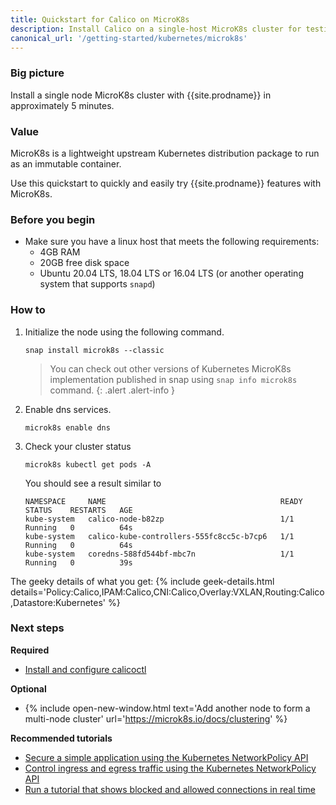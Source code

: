 ```yaml
---
title: Quickstart for Calico on MicroK8s
description: Install Calico on a single-host MicroK8s cluster for testing or development in under 5 minutes.
canonical_url: '/getting-started/kubernetes/microk8s'
---
```


### Big picture

Install a single node MicroK8s cluster with {{site.prodname}} in approximately 5 minutes.

### Value

MicroK8s is a lightweight upstream Kubernetes distribution package to run as an immutable container.

Use this quickstart to quickly and easily try {{site.prodname}} features with MicroK8s.

### Before you begin

- Make sure you have a linux host that meets the following requirements:
  - 4GB RAM
  - 20GB free disk space
  - Ubuntu 20.04 LTS, 18.04 LTS or 16.04 LTS (or another operating system that supports `snapd`)

### How to

1. Initialize the node using the following command.
   
   ```
   snap install microk8s --classic
   ```

   > You can check out other versions of Kubernetes MicroK8s implementation published in snap using `snap info microk8s` command.
   {: .alert .alert-info }

1. Enable dns services.
 
   ```
   microk8s enable dns
   ```

1. Check your cluster status
   
   ```
   microk8s kubectl get pods -A
   ```

   You should see a result similar to

   ```
   NAMESPACE     NAME                                       READY   STATUS    RESTARTS   AGE
   kube-system   calico-node-b82zp                          1/1     Running   0          64s
   kube-system   calico-kube-controllers-555fc8cc5c-b7cp6   1/1     Running   0          64s
   kube-system   coredns-588fd544bf-mbc7n                   1/1     Running   0          39s
   ```

The geeky details of what you get:
{% include geek-details.html details='Policy:Calico,IPAM:Calico,CNI:Calico,Overlay:VXLAN,Routing:Calico,Datastore:Kubernetes' %}

### Next steps

**Required**
- [Install and configure calicoctl]({{site.basurl}}/maintenance/clis/calicoctl/install)

**Optional**
- {% include open-new-window.html text='Add another node to form a multi-node cluster' url='https://microk8s.io/docs/clustering' %}

**Recommended tutorials**
- [Secure a simple application using the Kubernetes NetworkPolicy API]({{site.basurl}}/security/tutorials/kubernetes-policy-basic)
- [Control ingress and egress traffic using the Kubernetes NetworkPolicy API]({{site.basurl}}/security/tutorials/kubernetes-policy-advanced)
- [Run a tutorial that shows blocked and allowed connections in real time]({{site.basurl}}/security/tutorials/kubernetes-policy-demo/kubernetes-demo)
